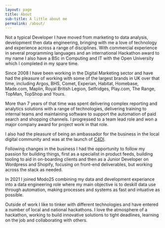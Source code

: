 ```yaml
---
layout: page
title: About
sub-title: A little about me
permalink: /about/
---
```

Not a typical Developer I have moved from marketing to data analysis, development then data engineering, bringing with me a love of technology and experience across a range of disciplines. With commercial experience in several programming languages and an international Hackathon award to my name I also have a BSc in Computing and IT with the Open University which I completed in my spare time.

Since 2008 I have been working in the Digital Marketing sector and have had the pleasure of working with some of the largest brands in UK over that time, including Argos, BHS, Comet, Experian, Habitat, Homebase, Made.com, Maplin, Royal British Legion, Selfridges, Play.com, The Range, TopMan, TopShop and Yours.

More than 7 years of that time was spent delivering complex reporting and analytics solutions with a range of technologies, delivering training to internal teams and maintaining software to support the automation of paid search and shopping channels. I progressed to a team lead role and won a major company award for project work in that role.

I also had the pleasure of being an ambassador for the business in the local digital community and was at the launch of [C4DI]( http://www.c4di.co.uk/).

Following changes in the business I had the opportunity to follow my passion for building things, first as a specialist in product feeds, building tooling to aid in on-boarding clients and then as a Junior Developer on Wordpress and Shopify, focusing on front-end deliverables, but working across the stack as needed.

In 2021 I joined Modo25 combining my data and development experiance into a data engineering role where my main objective is to deskill data use through automation, making processes and systems as fast and intuative as possible. 

Outside of work I like to tinker with different technologies and have entered a number of local and national hackathons. I love the atmosphere of a hackathon, working to build innovative solutions to tight deadlines, learning on the job and collaborating with others.